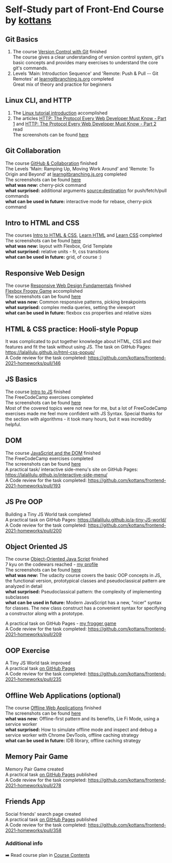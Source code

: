 # Self-Study part of Front-End Course by [kottans](https://kottans.org/)
 
## Git Basics
1) The course [Version Control with Git](https://www.udacity.com/course/version-control-with-git--ud123) finished <br>
The course gives a clear understanding of version control system, git's basic concepts and provides many exercises to understand the core git's commands.
2) Levels 'Main: Introduction Sequence' and 'Remote: Push & Pull -- Git Remotes' at [learngitbranching.js.org](https://learngitbranching.js.org/) completed <br>
Great mix of theory and practice for beginners

## Linux CLI, and HTTP
1) The [Linux tutorial introduction](https://linuxsurvival.com/linux-tutorial-introduction/) accomplished<br>
2) The articles [HTTP: The Protocol Every Web Developer Must Know - Part 1](https://code.tutsplus.com/tutorials/http-the-protocol-every-web-developer-must-know-part-1--net-31177) and [HTTP: The Protocol Every Web Developer Must Know - Part 2](https://code.tutsplus.com/tutorials/http-the-protocol-every-web-developer-must-know-part-2--net-31155) read<br>
The screenshots can be found [here](task_linux_cli)<br>

## Git Collaboration
The course [GitHub & Collaboration](https://classroom.udacity.com/courses/ud456) finished<br>
The Levels 'Main: Ramping Up, Moving Work Around' and 'Remote: To Origin and Beyond' at [learngitbranching.js.org](https://learngitbranching.js.org/) completed<br>
The screenshots can be found [here](task_git_collaboration)<br>
**what was new:** cherry-pick command<br>
**what surprised:** additional arguments <source:destination> for push/fetch/pull commands<br>
**what can be used in future:** interactive mode for rebase, cherry-pick command<br>

## Intro to HTML and CSS
The courses [Intro to HTML & CSS](https://www.udacity.com/course/intro-to-html-and-css--ud001), [Learn HTML](https://www.codecademy.com/learn/learn-html) and [Learn CSS](https://www.codecademy.com/learn/learn-css) completed<br> 
The screenshots can be found [here](task_html_css_intro)<br>
**what was new:** layout with Flexbox, Grid Template<br>
**what surprised:** relative units - fr, css transitions<br>
**what can be used in future:** grid, of course :)<br>

## Responsive Web Design
The course [Responsive Web Design Fundamentals](https://www.udacity.com/course/responsive-web-design-fundamentals--ud893) finished<br>
[Flexbox Froggy Game](http://flexboxfroggy.com/) accomplished<br>
The screenshots can be found [here](task_responsive_web_design)<br>
**what was new:** Common responsive patterns, picking breakpoints<br>
**what surprised:** complex media queries, setting the viewport<br>
**what can be used in future:** flexbox css properties and relative sizes

## HTML & CSS practice: Hooli-style Popup
It was complicated to put together knowledge about HTML, CSS and their features and fit the task without using JS. 
The task on GitHub Pages: https://lalalilulu.github.io/html-css-popup/<br> 
A Code review for the task completed: https://github.com/kottans/frontend-2021-homeworks/pull/146

## JS Basics
The course [Intro to JS](https://classroom.udacity.com/courses/ud803) finished<br>
The FreeCodeCamp exercises completed<br>
The screenshots can be found [here](task_js_basics)<br>
Most of the covered topics were not new for me, but a lot of FreeCodeCamp exercises made me feel more confident with JS Syntax. 
Special thanks for the section with algorithms - it took many hours, but it was incredibly helpful.

## DOM
The course [JavaScript and the DOM](https://classroom.udacity.com/courses/ud117) finished<br>
The FreeCodeCamp exercises completed<br>
The screenshots can be found [here](task_js_dom)<br>
A practical task/ interactive side-menu's site on GitHub Pages: https://lalalilulu.github.io/interactive-side-menu/<br>
A Code review for the task completed: https://github.com/kottans/frontend-2021-homeworks/pull/193

## JS Pre OOP
Building a Tiny JS World task completed<br>
A practical task on GitHub Pages: https://lalalilulu.github.io/a-tiny-JS-world/<br>
A Code review for the task completed: https://github.com/kottans/frontend-2021-homeworks/pull/200

## Object Oriented JS
The course [Object-Oriented Java Script](https://classroom.udacity.com/courses/ud015) finished<br>
7 kyu on the codewars reached - [my profile](https://www.codewars.com/users/lalalilulu) <br>
The screenshots can be found [here](task_js_oop)<br>
**what was new:** The udacity course covers the basic OOP concepts in JS, the functional version, prototypical classes and pseudoclassical pattern are analyzed in detail<br>
**what surprised:** Pseudoclassical pattern: the complexity of implementing subclasses<br>
**what can be used in future:** Modern JavaScript has a new, "nicer" syntax for classes. The new class construct has a convenient syntax for specifying a constructor along with a prototype.<br>

A practical task on GitHub Pages - [my frogger game](https://lalalilulu.github.io/frontend-nanodegree-arcade-game/) <br>
A Code review for the task completed: https://github.com/kottans/frontend-2021-homeworks/pull/209

## OOP Exercise
A Tiny JS World task improved<br>
A practical task [on GitHub Pages](https://lalalilulu.github.io/a-tiny-JS-world/) <br>
A Code review for the task completed: https://github.com/kottans/frontend-2021-homeworks/pull/235

## Offline Web Applications (optional)
The course [Offline Web Applications](https://www.udacity.com/course/offline-web-applications--ud899) finished<br>
The screenshots can be found [here](task_offline_web_app)<br>
**what was new:** Offline-first pattern and its benefits, Lie Fi Mode, using a service worker<br>
**what surprised:** How to simulate offline mode and inspect and debug a service worker with Chrome DevTools, offline caching strategy<br>
**what can be used in future:** IDB library, offline caching strategy<br>

## Memory Pair Game
Memory Pair Game created<br>
A practical task [on GitHub Pages](https://lalalilulu.github.io/memory-pair-game/) published<br>
A Code review for the task completed: https://github.com/kottans/frontend-2021-homeworks/pull/278

## Friends App
Social friends' search page created<br>
A practical task [on GitHub Pages](https://lalalilulu.github.io/friends-app/) published<br>
A Code review for the task completed: https://github.com/kottans/frontend-2021-homeworks/pull/358

### Additional info

➡️ Read course plan in [Course Contents](https://github.com/kottans/frontend/blob/master/contents.md)

